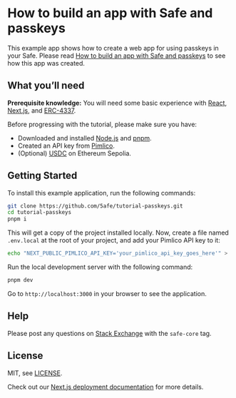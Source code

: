 # How to build an app with Safe and passkeys

This example app shows how to create a web app for using passkeys in your Safe. Please read [How to build an app with Safe and passkeys]() to see how this app was created.

## What you’ll need

**Prerequisite knowledge:** You will need some basic experience with [React](https://react.dev/learn), [Next.js](https://nextjs.org/docs), and [ERC-4337]().

Before progressing with the tutorial, please make sure you have:

- Downloaded and installed [Node.js](https://nodejs.org/en/download/package-manager) and [pnpm](https://pnpm.io/installation).
- Created an API key from [Pimlico](https://www.pimlico.io/).
- (Optional) [USDC](https://faucet.circle.com/) on Ethereum Sepolia.


## Getting Started

To install this example application, run the following commands:

```bash
git clone https://github.com/5afe/tutorial-passkeys.git
cd tutorial-passkeys
pnpm i
```

This will get a copy of the project installed locally. Now, create a file named `.env.local` at the root of your project, and add your Pimlico API key to it:

```bash
echo "NEXT_PUBLIC_PIMLICO_API_KEY='your_pimlico_api_key_goes_here'" > .env.local
```

Run the local development server with the following command:

```bash
pnpm dev
```

Go to `http://localhost:3000` in your browser to see the application.

## Help

Please post any questions on [Stack Exchange](https://ethereum.stackexchange.com/questions/tagged/safe-core) with the `safe-core` tag.

## License

MIT, see [LICENSE](LICENSE).

Check out our [Next.js deployment documentation](https://nextjs.org/docs/deployment) for more details.
